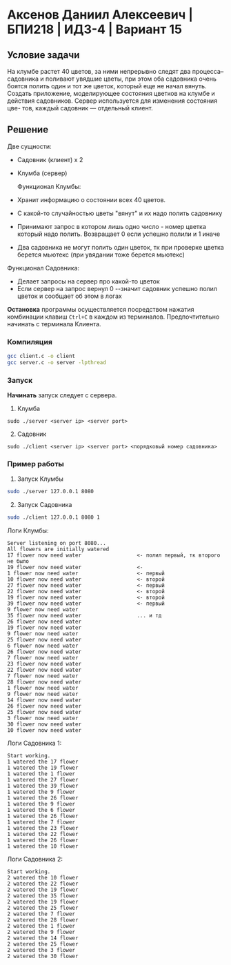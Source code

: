# Аксенов Даниил Алексеевич | БПИ218 | ИДЗ-4 | Вариант 15
## Условие задачи
На клумбе растет 40 цветов, за ними непрерывно следят два процесса–садовника и поливают увядшие цветы, при этом оба садовника очень боятся полить один и тот же цветок, который еще не начал вянуть. Создать приложение, моделирующее состояния цветков на клумбе и действия садовников. Сервер используется для изменения состояния цве- тов, каждый садовник — отдельный клиент.

## Решение
Две сущности: 
- Садовник (клиент) x 2
- Клумба (сервер)



  Функционал Клумбы:
-  Хранит информацию о состоянии всех 40 цветов.
-  С какой-то случайностью цветы "вянут" и их надо полить садовнику
-  Принимают запрос в котором лишь одно число - номер цветка который надо полить. Возвращает 0 если успешно полили и 1 иначе
-  Два садовника не могут полить один цветок, тк при проверке цветка берется мьютекс (при увядании тоже берется мьютекс)

  Функционал Садовника:
- Делает запросы на сервер про какой-то цветок
- Если сервер на запрос вернул 0 --значит садовник успешно полил цветок и сообщает об этом в логах

**Остановка** программы осуществляется посредством нажатия комбинации клавиш `Ctrl+C` в каждом из терминалов. Предпочтительно начинать с терминала Клиента.
### Компиляция
```sh
gcc client.c -o client
gcc server.c -o server -lpthread
```
### Запуск
**Начинать** запуск следует с сервера.
1. Клумба
```
sudo ./server <server ip> <server port>
```

2. Садовник
```
sudo ./client <server ip> <server port> <порядковый номер садовника>
```
### Пример работы
1. Запуск Клумбы
```sh
sudo ./server 127.0.0.1 8080
```
2. Запуск Садовника
```sh
sudo ./client 127.0.0.1 8080 1
```

Логи Клумбы:
```
Server listening on port 8080...
All flowers are initially watered
17 flower now need water                  <- полил первый, тк второго не было
19 flower now need water                  <-
1 flower now need water                   <- первый
10 flower now need water                  <- второй
27 flower now need water                  <- первый
22 flower now need water                  <- второй
19 flower now need water                  <- второй
39 flower now need water                  <- первый
9 flower now need water
35 flower now need water                  ... и тд
26 flower now need water                 
19 flower now need water
9 flower now need water
25 flower now need water
6 flower now need water
26 flower now need water
7 flower now need water
23 flower now need water
22 flower now need water
7 flower now need water
28 flower now need water
1 flower now need water
9 flower now need water
14 flower now need water
26 flower now need water
25 flower now need water
3 flower now need water
30 flower now need water
10 flower now need water
```

Логи Садовника 1:
```
Start working.
1 watered the 17 flower
1 watered the 19 flower
1 watered the 1 flower
1 watered the 27 flower
1 watered the 39 flower
1 watered the 9 flower
1 watered the 26 flower
1 watered the 9 flower
1 watered the 6 flower
1 watered the 26 flower
1 watered the 7 flower
1 watered the 23 flower
1 watered the 22 flower
1 watered the 26 flower
1 watered the 10 flower
```

Логи Садовника 2:
```
Start working.
2 watered the 10 flower
2 watered the 22 flower
2 watered the 19 flower
2 watered the 35 flower
2 watered the 19 flower
2 watered the 25 flower
2 watered the 7 flower
2 watered the 28 flower
2 watered the 1 flower
2 watered the 9 flower
2 watered the 14 flower
2 watered the 25 flower
2 watered the 3 flower
2 watered the 30 flower
```